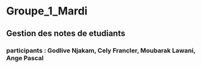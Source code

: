 # Groupe_1_Mardi
## Gestion des notes de etudiants
### participants : Godlive Njakam, Cely Francler, Moubarak Lawani, Ange Pascal
